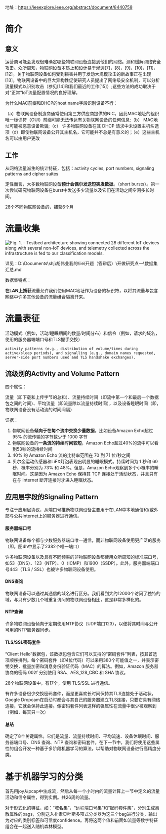 地址：https://ieeexplore.ieee.org/abstract/document/8440758

# 简介

## 意义

运营商可能会发现很难确定哪些物联网设备连接到他们的网络。测和缓解网络安全攻击。众所周知，物联网设备本质上和设计易于渗透[7]，[8]，[9]，[10]，[11]，[12]。关于物联网设备如何受到损害并用于发动大规模攻击的新故事正在出现[13]。物联网设备中的巨大异构性促使研究人员提出了网络级安全机制，可以分析流量模式以识别攻击（参见[14]和我们最近的工作[15]）;这些方法的成功取决于对“正常”IoT流量配置情况的良好理解。



为什么MAC前缀和DHCP的host name字段识别设备不行：

（a）物联网设备制造商通常使用第三方供应商提供的NIC，因此MAC地址的组织唯一标识符（OUI）前缀可能无法传达有关物联网设备的任何信息;（b） MAC地址可能被恶意设备欺骗;（c） 许多物联网设备在其 DHCP 请求中未设置主机名选项（d）即使物联网设备公开其主机名，它可能并不总是有意义的；（e）这些主机名可以由用户更改

## 工作

从网络流量派生的统计特征，包括：activity cycles, port numbers, signaling patterns and cipher suites

定性而言，大多数物联网设备**预计会偶尔发送短突发数据**。（short bursts）。第一次尝试研究物联网设备在burst中发送多少流量以及它们在活动之间空闲多长时间。

28个不同物联网设备的，捕获6个月

# 流量收集

![Fig. 1. -  Testbed architecture showing connected 28 different IoT devices along with several non-IoT devices, and telemetry collected across the infrastructure is fed to our classification models. ](../../实验截图/habib1-2866249-small.gif)



详见：D:\Documents\shj\胡伟业我的\iie\开题（答辩后）\开做研究点一\数据集汇总.md

数据集特点：

**在LAN上捕获**流量允许我们使用MAC地址作为设备的标识符，以将其流量与包含网络中许多其他设备的流量组合隔离开来。

# 流量表征

活动模式（例如，活动/睡眠期间的数量/时间分布）和信令（例如，请求的域名，使用的服务器端端口号和TLS握手交换）

```
activity patterns (e.g., distribution of volume/times during active/sleep periods), and signalling (e.g., domain names requested, server-side port numbers used and TLS handshake exchanges).
```

## 流级别的Activity and Volume Pattern

四个属性：

流量（即下载和上传字节的总和）、流量持续时间（即流中第一个和最后一个数据包之间的时间）、平均流量（即流量除以流量持续时间），以及设备睡眠时间（即，物联网设备没有活动流的时间间隔）

证据：

1. 物联网设备**倾向于在每个流中交换少量数据**，比如设备Amazon Echo超过 95% 的流传输的字节数少于 1000 字节
2. 物联网设备的**一条流的持续时间较短**，Amazon Echo超过40%的流中可以看到53秒的流持续时间
3. 40% 的 Amazon Echo 流的比特率范围在 70 到 71 位/秒之间
4. 贝尔金运动传感器和LiFX灯泡表现出明显的睡眠模式。持续时间为 1 秒和 60 秒，概率分别为 73% 和 48%。但是，Amazon Echo观察到多个小概率的睡眠时间。这是因为 Amazon Echo 保持其 TCP 连接处于活动状态，并且只有在与 Internet 断开连接时才进入睡眠状态。

## 应用层字段的Signaling Pattern

专注于应用层协议，从端口号推断物联网设备主要用于在LAN中本地通信和/或外部与公共Internet上的服务器进行通信。

#### 服务器端口号

物联网设备每个都与少数服务器端口唯一通信，而非物联网设备使用更广泛的服务（即，图4h中显示了2382个唯一端口）

许多物联网设备以及具有不同频率的非物联网设备都使用众所周知的标准端口号，如53（DNS）、123（NTP）、0（ICMP）和1900（SSDP）。此外，服务器端端口号443（TLS / SSL）也被许多物联网设备使用。

#### DNS查询

物联网设备可以通过其通信的域名进行区分。我们看到大约12000个访问了独特的域，与只有少数几个域重复访问的物联网设备相比，这是非常多样化的。

#### NTP查询

许多物联网设备倾向于定期使用NTP协议（UDP端口123），以便将其时间与公开可用的NTP服务器同步。

#### TLS/SSL密码套件

“Client Hello”数据包，该数据包包含它们可以支持的“密码套件”列表，按其首选项顺序排列。每个密码套件（即4位代码）可以采用380个可能值之一，并表示密钥交换，批量加密和消息身份验证代码（MAC）的算法。例如，Amazon 服务器协商的密码 002f 分别使用 RSA、AES_128_CBC 和 SHA 协议。

28个物联网设备中，有17个，使用 TLS/SSL 进行通信。

有许多设备很少交换密码套件，而是更喜欢长时间保持其TLS连接处于活动状，Google Dropcam在启动时都会与其自己的服务器建立TLS连接，只要它具有网络连接，它就会保持此连接。像密码套件列表这样的强属性在流量中很少被观察到（例如，每天只一次）

#### 总结

确定了8个关键属性。它们是流量、流量持续时间、平均流速、设备休眠时间、服务器端口号、DNS 查询、NTP 查询和密码套件。在下一节中，我们将使用这些属性的组合开发一种基于多阶段机器学习的算法，以帮助对物联网设备进行高精度分类。

# 基于机器学习的分类

首先用joy从pcap中生成流，然后从每一个小时内的流量计算上一节中定义的流量活动和信令属性，得到实例。共26周的流量。

对于形式化的特征，如：“域名集”，“远程端口号集”和“密码套件集”，分别生成离散属性的bags，分别送入朴素贝叶斯多项式分类器为这三个bag进行分类，输出为对应的类别标签和可信度confidence。再将这两个值和前面如流量等数字特征组合在一起送入随机森林模型。
